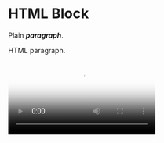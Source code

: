 # HTML Block

Plain <b><i>paragraph</i></b>.

<p>HTML paragraph.</p>

<video src="remote.mp4" controls poster="remote.png"></video>
